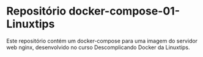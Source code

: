 # Repositório docker-compose-01-Linuxtips
Este repositório contém um docker-compose para uma imagem do servidor web nginx, desenvolvido no curso Descomplicando Docker da Linuxtips.

